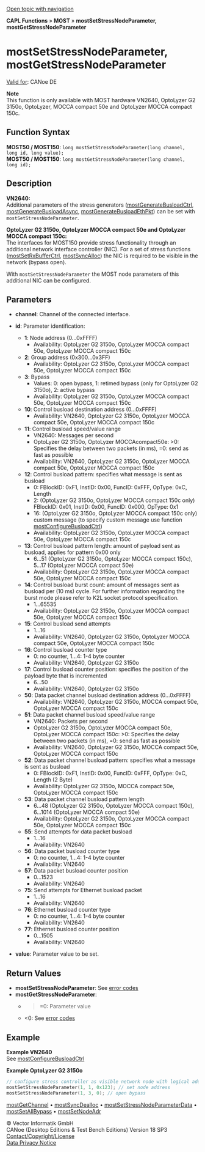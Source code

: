 [Open topic with navigation](../../../../../CANoeDEFamily.htm#Topics/CAPLFunctions/MOST/Functions/CAPLfunctionMOSTSetGetStressNodeParameter.md)

**CAPL Functions** » **MOST** » **mostSetStressNodeParameter, mostGetStressNodeParameter**

# mostSetStressNodeParameter, mostGetStressNodeParameter

[Valid for](../../../Shared/FeatureAvailability.md): CANoe DE

**Note**  
This function is only available with MOST hardware VN2640, OptoLyzer G2 3150o, OptoLyzer, MOCCA compact 50e and OptoLyzer MOCCA compact 150c.

## Function Syntax

**MOST50 / MOST150**: `long mostSetStressNodeParameter(long channel, long id, long value);`  
**MOST50 / MOST150**: `long mostGetStressNodeParameter(long channel, long id);`

## Description

**VN2640:**  
Additional parameters of the stress generators ([mostGenerateBusloadCtrl](CAPLfunctionMOSTGenerateBusloadCtrl.md), [mostGenerateBusloadAsync](CAPLfunctionMOSTGenerateBusloadAsync.md), [mostGenerateBusloadEthPkt](CAPLfunctionMOSTGenerateBusloadEthPkt.md)) can be set with `mostSetStressNodeParameter`.

**OptoLyzer G2 3150o, OptoLyzer MOCCA compact 50e and OptoLyzer MOCCA compact 150c:**  
The interfaces for MOST150 provide stress functionality through an additional network interface controller (NIC). For a set of stress functions ([mostSetRxBufferCtrl](CAPLfunctionMOSTSetRxBufferCtrl.md), [mostSyncAlloc](CAPLfunctionMOSTSyncAlloc.md)) the NIC is required to be visible in the network (bypass open).

With `mostSetStressNodeParameter` the MOST node parameters of this additional NIC can be configured.

## Parameters

- **channel**: Channel of the connected interface.
- **id**: Parameter identification:
  - **1**: Node address (0...0xFFFF)
    - Availability: OptoLyzer G2 3150o, OptoLyzer MOCCA compact 50e, OptoLyzer MOCCA compact 150c
  - **2**: Group address (0x300...0x3FF)
    - Availability: OptoLyzer G2 3150o, OptoLyzer MOCCA compact 50e, OptoLyzer MOCCA compact 150c
  - **3**: Bypass
    - Values: 0: open bypass, 1: retimed bypass (only for OptoLyzer G2 3150o), 2: active bypass
    - Availability: OptoLyzer G2 3150o, OptoLyzer MOCCA compact 50e, OptoLyzer MOCCA compact 150c
  - **10**: Control busload destination address (0...0xFFFF)
    - Availability: VN2640, OptoLyzer G2 3150o, OptoLyzer MOCCA compact 50e, OptoLyzer MOCCA compact 150c
  - **11**: Control busload speed/value range
    - VN2640: Messages per second
    - OptoLyzer G2 3150o, OptoLyzer MOCCAcompact50e: >0: Specifies the delay between two packets (in ms), =0: send as fast as possible
    - Availability: VN2640, OptoLyzer G2 3150o, OptoLyzer MOCCA compact 50e, OptoLyzer MOCCA compact 150c
  - **12**: Control busload pattern: specifies what message is sent as busload
    - 0: FBlockID: 0xF1, InstID: 0x00, FuncID: 0xFFF, OpType: 0xC, Length
    - 2: (OptoLyzer G2 3150o, OptoLyzer MOCCA compact 150c only) FBlockID: 0x01, InstID: 0x00, FuncID: 0x000, OpType: 0x1
    - 16: (OptoLyzer G2 3150o, OptoLyzer MOCCA compact 150c only) custom message (to specify custom message use function [mostConfigureBusloadCtrl](CAPLfunctionMOSTConfigureBusloadCtrl.md))
    - Availability: OptoLyzer G2 3150o, OptoLyzer MOCCA compact 50e, OptoLyzer MOCCA compact 150c
  - **13**: Control busload pattern length: amount of payload sent as busload, applies for pattern 0x00 only
    - 6...51 (OptoLyzer G2 3150o, OptoLyzer MOCCA compact 150c), 5...17 (OptoLyzer MOCCA compact 50e)
    - Availability: OptoLyzer G2 3150o, OptoLyzer MOCCA compact 50e, OptoLyzer MOCCA compact 150c
  - **14**: Control busload burst count: amount of messages sent as busload per (10 ms) cycle. For further information regarding the burst mode please refer to K2L socket protocol specification.
    - 1...65535
    - Availability: OptoLyzer G2 3150o, OptoLyzer MOCCA compact 50e, OptoLyzer MOCCA compact 150c
  - **15**: Control busload send attempts
    - 1...16
    - Availability: VN2640, OptoLyzer G2 3150o, OptoLyzer MOCCA compact 50e, OptoLyzer MOCCA compact 150c
  - **16**: Control busload counter type
    - 0: no counter, 1...4: 1-4 byte counter
    - Availability: VN2640, OptoLyzer G2 3150o
  - **17**: Control busload counter position: specifies the position of the payload byte that is incremented
    - 6...50
    - Availability: VN2640, OptoLyzer G2 3150o
  - **50**: Data packet channel busload destination address (0...0xFFFF)
    - Availability: VN2640, OptoLyzer G2 3150o, MOCCA compact 50e, OptoLyzer MOCCA compact 150c
  - **51**: Data packet channel busload speed/value range
    - VN2640: Packets per second
    - OptoLyzer G2 3150o, OptoLyzer MOCCA compact 50e, OptoLyzer MOCCA compact 150c: >0: Specifies the delay between two packets (in ms), =0: send as fast as possible
    - Availability: VN2640, OptoLyzer G2 3150o, MOCCA compact 50e, OptoLyzer MOCCA compact 150c
  - **52**: Data packet channel busload pattern: specifies what a message is sent as busload
    - 0: FBlockID: 0xF1, InstID: 0x00, FuncID: 0xFFF, OpType: 0xC, Length (2 Byte)
    - Availability: OptoLyzer G2 3150o, MOCCA compact 50e, OptoLyzer MOCCA compact 150c
  - **53**: Data packet channel busload pattern length
    - 6...48 (OptoLyzer G2 3150o, OptoLyzer MOCCA compact 150c), 6…1014 (OptoLyzer MOCCA compact 50e)
    - Availability: OptoLyzer G2 3150o, OptoLyzer MOCCA compact 50e, OptoLyzer MOCCA compact 150c
  - **55**: Send attempts for data packet busload
    - 1...16
    - Availability: VN2640
  - **56**: Data packet busload counter type
    - 0: no counter, 1...4: 1-4 byte counter
    - Availability: VN2640
  - **57**: Data packet busload counter position
    - 0...1523
    - Availability: VN2640
  - **75**: Send attempts for Ethernet busload packet
    - 1...16
    - Availability: VN2640
  - **76**: Ethernet busload counter type
    - 0: no counter, 1...4: 1-4 byte counter
    - Availability: VN2640
  - **77**: Ethernet busload counter position
    - 0...1505
    - Availability: VN2640

- **value**: Parameter value to be set.

## Return Values

- **mostSetStressNodeParameter**: See [error codes](../CAPLfunctionsMOSTErrorCodes.md)
- **mostGetStressNodeParameter**:
  - >=0: Parameter value
  - <0: See [error codes](../CAPLfunctionsMOSTErrorCodes.md)

## Example

**Example VN2640**  
See [mostConfigureBusloadCtrl](CAPLfunctionMOSTConfigureBusloadCtrl.md)

**Example OptoLyzer G2 3150o**  

```c
// configure stress controller as visible network node with logical address 0x123
mostSetStressNodeParameter(1, 1, 0x123); // set node address
mostSetStressNodeParameter(1, 3, 0); // open bypass
```

[mostGetChannel](CAPLfunctionMOSTGetChannel.md) • [mostSyncDealloc](CAPLfunctionMOSTSyncDealloc.md) • [mostSetStressNodeParameterData](CAPLfunctionMOSTSetStressNodeParameterData.md) • [mostSetAllBypass](CAPLfunctionMOSTSetAllBypass.md) • [mostSetNodeAdr](CAPLfunctionMOSTSetNodeAdr.md)

© Vector Informatik GmbH  
CANoe (Desktop Editions & Test Bench Editions) Version 18 SP3  
[Contact/Copyright/License](../../../Shared/ContactCopyrightLicense.md)  
[Data Privacy Notice](https://www.vector.com/int/en/company/get-info/privacy-policy/)
